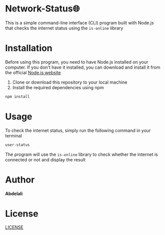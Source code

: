 # Network-Status🌐
This is a simple command-line interface (CLI) program built with Node.js that checks the internet status using the `is-online` library
# Installation
Before using this program, you need to have Node.js installed on your computer. If you don't have it installed, you can download and install it from the official [Node.js website](https://nodejs.org/en)

1. Clone or download this repository to your local machine
2. Install the required dependencies using npm
```bash
npm install
```

# Usage
To check the internet status, simply run the following command in your terminal
```bash
user-status
```
The program will use the `is-online` library to check whether the internet is connected or not and display the result
# Author
**Abdelali**
# License
[LICENSE](LICENSE)
